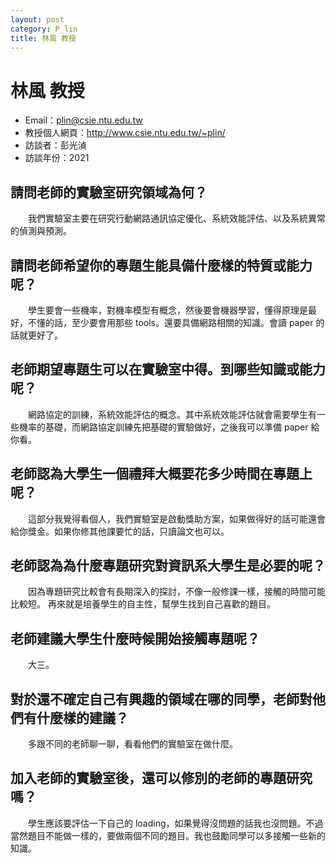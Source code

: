 ```yaml
---
layout: post
category: P_lin
title: 林風 教授
---
```


#  林風 教授

- Email：plin@csie.ntu.edu.tw
- 教授個人網頁：<http://www.csie.ntu.edu.tw/~plin/>
- 訪談者：彭光湞
- 訪談年份：2021

## 請問老師的實驗室研究領域為何？
&emsp;&emsp;我們實驗室主要在研究行動網路通訊協定優化、系統效能評估、以及系統異常的偵測與預測。

## 請問老師希望你的專題生能具備什麼樣的特質或能力呢？
&emsp;&emsp;學生要會一些機率，對機率模型有概念，然後要會機器學習，懂得原理是最好，不懂的話，至少要會用那些 tools。還要具備網路相關的知識。會讀 paper 的話就更好了。

## 老師期望專題生可以在實驗室中得。到哪些知識或能力呢？
&emsp;&emsp;網路協定的訓練，系統效能評估的概念。其中系統效能評估就會需要學生有一些機率的基礎，而網路協定訓練先把基礎的實驗做好，之後我可以準備 paper 給你看。

## 老師認為大學生一個禮拜大概要花多少時間在專題上呢？
&emsp;&emsp;這部分我覺得看個人，我們實驗室是啟動獎助方案，如果做得好的話可能還會給你獎金。如果你修其他課要忙的話，只讀論文也可以。

## 老師認為為什麼專題研究對資訊系大學生是必要的呢？
&emsp;&emsp;因為專題研究比較會有長期深入的探討，不像一般修課一樣，接觸的時間可能比較短。
再來就是培養學生的自主性，幫學生找到自己喜歡的題目。

## 老師建議大學生什麼時候開始接觸專題呢？
&emsp;&emsp;大三。

## 對於還不確定自己有興趣的領域在哪的同學，老師對他們有什麼樣的建議？
&emsp;&emsp;多跟不同的老師聊一聊，看看他們的實驗室在做什麼。

## 加入老師的實驗室後，還可以修別的老師的專題研究嗎？
&emsp;&emsp;學生應該要評估一下自己的 loading，如果覺得沒問題的話我也沒問題。不過當然題目不能做一樣的，要做兩個不同的題目。我也鼓勵同學可以多接觸一些新的知識。
